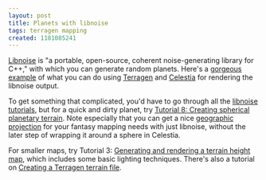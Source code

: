 ```yaml
---
layout: post
title: Planets with libnoise
tags: terragen mapping
created: 1181085241
---
```

[Libnoise](http://libnoise.sourceforge.net/) is "a portable, open-source, coherent noise-generating library for C++," with which you can generate random planets.  Here's a [gorgeous example](http://libnoise.sourceforge.net/examples/complexplanet/index.html) of what you can do using [Terragen](http://www.planetside.co.uk/terragen/) and [Celestia](http://www.shatters.net/celestia/) for rendering the libnoise output.<!--break-->

To get something that complicated, you'd have to go through all the [libnoise tutorials](http://libnoise.sourceforge.net/tutorials/index.html), but for a quick and dirty planet, try  [Tutorial 8: Creating spherical planetary terrain](http://libnoise.sourceforge.net/tutorials/tutorial8.html).  Note especially that you can get a nice [geographic projection](http://en.wikipedia.org/wiki/Plate_carrée_projection) for your fantasy mapping needs with just libnoise, without the later step of wrapping it around a sphere in Celestia.

For smaller maps, try Tutorial 3:  [Generating and rendering a terrain height map](http://libnoise.sourceforge.net/tutorials/tutorial3.html), which includes some basic lighting techniques.  There's also a tutorial on [Creating a Terragen terrain file](http://libnoise.sourceforge.net/tutorials/tutorial7.html).

